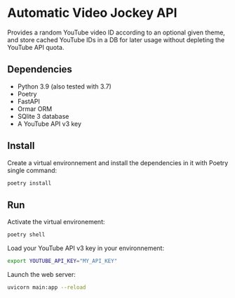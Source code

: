 # Automatic Video Jockey API

Provides a random YouTube video ID according to an optional given theme, and store cached YouTube IDs in a DB for later usage without depleting the YouTube API quota.

## Dependencies

- Python 3.9 (also tested with 3.7)
- Poetry
- FastAPI
- Ormar ORM
- SQlite 3 database
- A YouTube API v3 key

## Install

Create a virtual environnement and install the dependencies in it with Poetry single command:
```sh
poetry install
```

## Run 

Activate the virtual environement:
```sh
poetry shell
```

Load your YouTube API v3 key in your environnement:
```sh
export YOUTUBE_API_KEY="MY_API_KEY"
```

Launch the web server:
```sh
uvicorn main:app --reload
```
